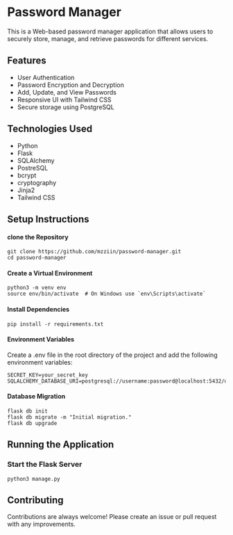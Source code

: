 
# Password Manager

This is a Web-based password manager application that allows users to securely store, manage, and retrieve passwords for different services.


## Features

- User Authentication
- Password Encryption and Decryption
- Add, Update, and View Passwords
- Responsive UI with Tailwind CSS
- Secure storage using PostgreSQL

## Technologies Used

- Python
- Flask
- SQLAlchemy
- PostreSQL
- bcrypt
- cryptography
- Jinja2
- Tailwind CSS

##  Setup Instructions
#### clone the Repository
```
git clone https://github.com/mzziin/password-manager.git
cd password-manager
```
#### Create a Virtual Environment
```
python3 -m venv env
source env/bin/activate  # On Windows use `env\Scripts\activate`
```
#### Install Dependencies
```
pip install -r requirements.txt
```
#### Environment Variables
 Create a .env file in the root directory of the project and add the following environment variables:
```
SECRET_KEY=your_secret_key
SQLALCHEMY_DATABASE_URI=postgresql://username:password@localhost:5432/db_name
```
#### Database Migration
```
flask db init
flask db migrate -m "Initial migration."
flask db upgrade
```
## Running the Application
### Start the Flask Server
```
python3 manage.py
```
## Contributing

Contributions are always welcome!
Please create an issue or pull request with any improvements.

